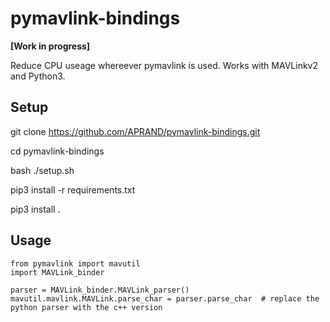 # pymavlink-bindings
**[Work in progress]** 

Reduce CPU useage whereever pymavlink is used. Works with MAVLinkv2 and Python3.

## Setup

git clone https://github.com/APRAND/pymavlink-bindings.git

cd pymavlink-bindings

bash ./setup.sh

pip3 install -r requirements.txt

pip3 install .

## Usage
```
from pymavlink import mavutil
import MAVLink_binder

parser = MAVLink_binder.MAVLink_parser()
mavutil.mavlink.MAVLink.parse_char = parser.parse_char  # replace the python parser with the c++ version
```
